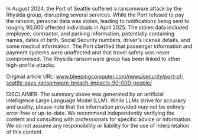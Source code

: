 In August 2024, the Port of Seattle suffered a ransomware attack by the Rhysida group, disrupting several services. While the Port refused to pay the ransom, personal data was stolen, leading to notifications being sent to roughly 90,000 affected individuals in April 2025. The stolen data included employee, contractor, and parking information, potentially containing names, dates of birth, Social Security numbers, driver's license details, and some medical information. The Port clarified that passenger information and payment systems were unaffected and that travel safety was never compromised. The Rhysida ransomware group has been linked to other high-profile attacks.

Original article URL: www.bleepingcomputer.com/news/security/port-of-seattle-says-ransomware-breach-impacts-90-000-people/

DISCLAIMER: The summary above was generated by an artificial intelligence Large Language Model (LLM). While LLMs strive for accuracy and quality, please note that the information provided may not be entirely error-free or up-to-date. We recommend independently verifying the content and consulting with professionals for specific advice or information. We do not assume any responsibility or liability for the use of interpretation of this content.
